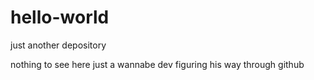 # hello-world

just another depository

nothing to see here
just a wannabe dev figuring his way through github
